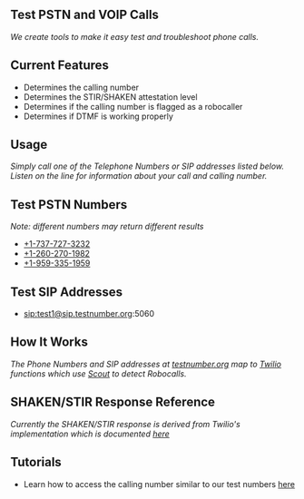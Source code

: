 ## Test PSTN and VOIP Calls

  *We create tools to make it easy test and troubleshoot phone calls.*

## Current Features

- Determines the calling number
- Determines the STIR/SHAKEN attestation level
- Determines if the calling number is flagged as a robocaller
- Determines if DTMF is working properly

## Usage

  *Simply call one of the Telephone Numbers or SIP addresses listed below. Listen on the line for information about your call and calling number.*

## Test PSTN Numbers

  *Note: different numbers may return different results*

* <a href="tel:+17377273232">+1-737-727-3232</a>
* <a href="tel:+12602701982">+1-260-270-1982</a>
* <a href="tel:+19593351959">+1-959-335-1959</a>

## Test SIP Addresses

* <a href="sip:test1@sip.testnumber.org:5060">sip:test1@sip.testnumber.org:5060</a>

## How It Works

  *The Phone Numbers and SIP addresses at [testnumber.org](http://testnumber.org) map to [Twilio](http://twilio.com) functions which use [Scout](http://scout.tel) to detect Robocalls.*

## SHAKEN/STIR Response Reference

  *Currently the SHAKEN/STIR response is derived from Twilio's implementation which is documented [here](https://www.twilio.com/docs/voice/trusted-calling-with-shakenstir)*

## Tutorials

  * Learn how to access the calling number similar to our test numbers [here](/twilio/how-to-detect-the-number-a-caller-is-calling-from-on-twilio)